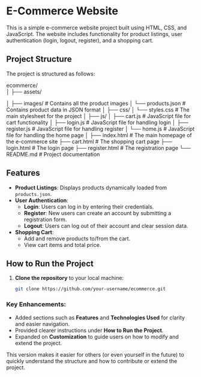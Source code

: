 # E-Commerce Website

This is a simple e-commerce website project built using HTML, CSS, and JavaScript. The website includes functionality for product listings, user authentication (login, logout, register), and a shopping cart.

## Project Structure

The project is structured as follows:

ecommerce/                                                                                                                                              
│
├── assets/                                                                                                                                          
                                                       
│   ├── images/          # Contains all the product images
│   └── products.json    # Contains product data in JSON format
│
├── css/
│   └── styles.css       # The main stylesheet for the project
│
├── js/
│   ├── cart.js          # JavaScript file for cart functionality
│   ├── login.js         # JavaScript file for handling login
│   ├── register.js        # JavaScript file for handling register
│   └── home.js          # JavaScript file for handling the home page
│
├── index.html           # The main homepage of the e-commerce site
├── cart.html            # The shopping cart page
├── login.html           # The login page
├── register.html        # The registration page
└── README.md            # Project documentation


## Features

- **Product Listings**: Displays products dynamically loaded from `products.json`.
- **User Authentication**: 
  - **Login**: Users can log in by entering their credentials.
  - **Register**: New users can create an account by submitting a registration form.
  - **Logout**: Users can log out of their account and clear session data.
- **Shopping Cart**: 
  - Add and remove products to/from the cart.
  - View cart items and total price.
  
## How to Run the Project

1. **Clone the repository** to your local machine:

   ```bash
   git clone https://github.com/your-username/ecommerce.git


### Key Enhancements:
- Added sections such as **Features** and **Technologies Used** for clarity and easier navigation.
- Provided clearer instructions under **How to Run the Project**.
- Expanded on **Customization** to guide users on how to modify and extend the project.

This version makes it easier for others (or even yourself in the future) to quickly understand the structure and how to contribute or extend the project.

